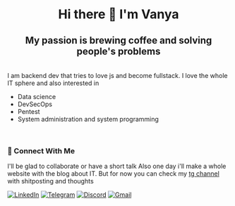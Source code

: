 <h1 align="center">Hi there 👋 I'm Vanya</h1>
<h2  align="center">My passion is brewing coffee and solving people's problems </h2>
<br/>
I am backend dev that tries to love js and become fullstack.
I love the whole IT sphere and also interested in
<ul>
  <li>Data science</li>
  <li>DevSecOps</li>
  <li>Pentest</li>
  <li>System administration and system programming</li>
</ul>
<br/>

### 🤝 Connect With Me
I'll be glad to collaborate or have a short talk
Also one day i'll make a whole website with the blog about IT. But for now you can check my [tg channel](https://t.me/beavernac) with shitposting and thoughts

[![LinkedIn](https://img.shields.io/badge/linkedin-%230077B5.svg?style=for-the-badge&logo=linkedin&logoColor=white)](https://www.linkedin.com/in/beavernotacat/)
[![Telegram](https://img.shields.io/badge/Telegram-2CA5E0?style=for-the-badge&logo=telegram&logoColor=white)](https://t.me/BeaverNotACat)
[![Discord](https://img.shields.io/badge/Discord-%235865F2.svg?style=for-the-badge&logo=discord&logoColor=white)](https://discordapp.com/users/354177140087980042)
[![Gmail](https://img.shields.io/badge/Gmail-D14836?style=for-the-badge&logo=gmail&logoColor=white)](mailto:beavernotacat@gmail.com)
